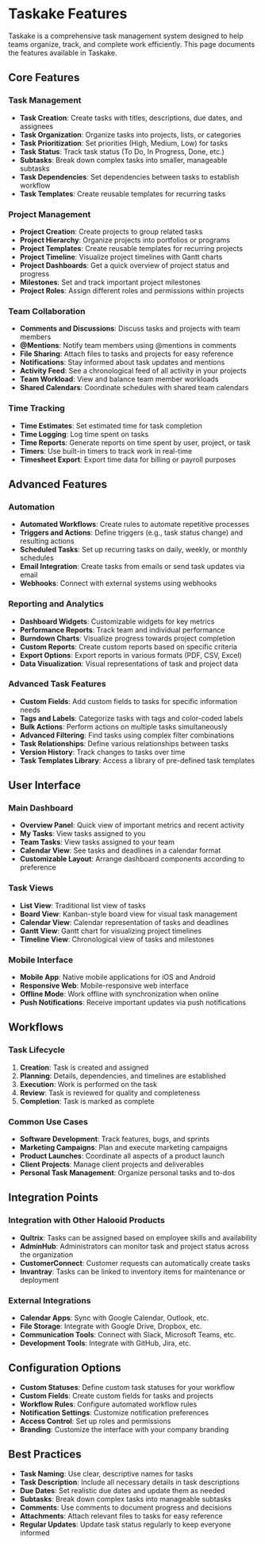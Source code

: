 # Taskake Features

Taskake is a comprehensive task management system designed to help teams organize, track, and complete work efficiently. This page documents the features available in Taskake.

## Core Features

### Task Management

- **Task Creation**: Create tasks with titles, descriptions, due dates, and assignees
- **Task Organization**: Organize tasks into projects, lists, or categories
- **Task Prioritization**: Set priorities (High, Medium, Low) for tasks
- **Task Status**: Track task status (To Do, In Progress, Done, etc.)
- **Subtasks**: Break down complex tasks into smaller, manageable subtasks
- **Task Dependencies**: Set dependencies between tasks to establish workflow
- **Task Templates**: Create reusable templates for recurring tasks

### Project Management

- **Project Creation**: Create projects to group related tasks
- **Project Hierarchy**: Organize projects into portfolios or programs
- **Project Templates**: Create reusable templates for recurring projects
- **Project Timeline**: Visualize project timelines with Gantt charts
- **Project Dashboards**: Get a quick overview of project status and progress
- **Milestones**: Set and track important project milestones
- **Project Roles**: Assign different roles and permissions within projects

### Team Collaboration

- **Comments and Discussions**: Discuss tasks and projects with team members
- **@Mentions**: Notify team members using @mentions in comments
- **File Sharing**: Attach files to tasks and projects for easy reference
- **Notifications**: Stay informed about task updates and mentions
- **Activity Feed**: See a chronological feed of all activity in your projects
- **Team Workload**: View and balance team member workloads
- **Shared Calendars**: Coordinate schedules with shared team calendars

### Time Tracking

- **Time Estimates**: Set estimated time for task completion
- **Time Logging**: Log time spent on tasks
- **Time Reports**: Generate reports on time spent by user, project, or task
- **Timers**: Use built-in timers to track work in real-time
- **Timesheet Export**: Export time data for billing or payroll purposes

## Advanced Features

### Automation

- **Automated Workflows**: Create rules to automate repetitive processes
- **Triggers and Actions**: Define triggers (e.g., task status change) and resulting actions
- **Scheduled Tasks**: Set up recurring tasks on daily, weekly, or monthly schedules
- **Email Integration**: Create tasks from emails or send task updates via email
- **Webhooks**: Connect with external systems using webhooks

### Reporting and Analytics

- **Dashboard Widgets**: Customizable widgets for key metrics
- **Performance Reports**: Track team and individual performance
- **Burndown Charts**: Visualize progress towards project completion
- **Custom Reports**: Create custom reports based on specific criteria
- **Export Options**: Export reports in various formats (PDF, CSV, Excel)
- **Data Visualization**: Visual representations of task and project data

### Advanced Task Features

- **Custom Fields**: Add custom fields to tasks for specific information needs
- **Tags and Labels**: Categorize tasks with tags and color-coded labels
- **Bulk Actions**: Perform actions on multiple tasks simultaneously
- **Advanced Filtering**: Find tasks using complex filter combinations
- **Task Relationships**: Define various relationships between tasks
- **Version History**: Track changes to tasks over time
- **Task Templates Library**: Access a library of pre-defined task templates

## User Interface

### Main Dashboard

- **Overview Panel**: Quick view of important metrics and recent activity
- **My Tasks**: View tasks assigned to you
- **Team Tasks**: View tasks assigned to your team
- **Calendar View**: See tasks and deadlines in a calendar format
- **Customizable Layout**: Arrange dashboard components according to preference

### Task Views

- **List View**: Traditional list view of tasks
- **Board View**: Kanban-style board view for visual task management
- **Calendar View**: Calendar representation of tasks and deadlines
- **Gantt View**: Gantt chart for visualizing project timelines
- **Timeline View**: Chronological view of tasks and milestones

### Mobile Interface

- **Mobile App**: Native mobile applications for iOS and Android
- **Responsive Web**: Mobile-responsive web interface
- **Offline Mode**: Work offline with synchronization when online
- **Push Notifications**: Receive important updates via push notifications

## Workflows

### Task Lifecycle

1. **Creation**: Task is created and assigned
2. **Planning**: Details, dependencies, and timelines are established
3. **Execution**: Work is performed on the task
4. **Review**: Task is reviewed for quality and completeness
5. **Completion**: Task is marked as complete

### Common Use Cases

- **Software Development**: Track features, bugs, and sprints
- **Marketing Campaigns**: Plan and execute marketing campaigns
- **Product Launches**: Coordinate all aspects of a product launch
- **Client Projects**: Manage client projects and deliverables
- **Personal Task Management**: Organize personal tasks and to-dos

## Integration Points

### Integration with Other Halooid Products

- **Qultrix**: Tasks can be assigned based on employee skills and availability
- **AdminHub**: Administrators can monitor task and project status across the organization
- **CustomerConnect**: Customer requests can automatically create tasks
- **Invantray**: Tasks can be linked to inventory items for maintenance or deployment

### External Integrations

- **Calendar Apps**: Sync with Google Calendar, Outlook, etc.
- **File Storage**: Integrate with Google Drive, Dropbox, etc.
- **Communication Tools**: Connect with Slack, Microsoft Teams, etc.
- **Development Tools**: Integrate with GitHub, Jira, etc.

## Configuration Options

- **Custom Statuses**: Define custom task statuses for your workflow
- **Custom Fields**: Create custom fields for tasks and projects
- **Workflow Rules**: Configure automated workflow rules
- **Notification Settings**: Customize notification preferences
- **Access Control**: Set up roles and permissions
- **Branding**: Customize the interface with your company branding

## Best Practices

- **Task Naming**: Use clear, descriptive names for tasks
- **Task Description**: Include all necessary details in task descriptions
- **Due Dates**: Set realistic due dates and update them as needed
- **Subtasks**: Break down complex tasks into manageable subtasks
- **Comments**: Use comments to document progress and decisions
- **Attachments**: Attach relevant files to tasks for easy reference
- **Regular Updates**: Update task status regularly to keep everyone informed
